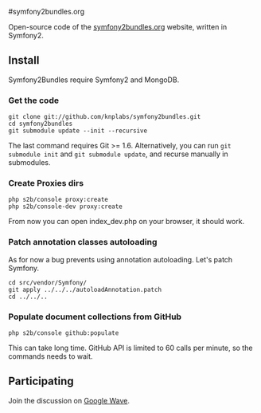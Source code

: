 #symfony2bundles.org

Open-source code of the [symfony2bundles.org](http://symfony2bundles.org) website, written in Symfony2.

## Install

Symfony2Bundles require Symfony2 and MongoDB.

### Get the code

    git clone git://github.com/knplabs/symfony2bundles.git
    cd symfony2bundles
    git submodule update --init --recursive

The last command requires Git >= 1.6. Alternatively, you can run `git submodule init` and `git submodule update`, and recurse manually in submodules.

### Create Proxies dirs

    php s2b/console proxy:create
    php s2b/console-dev proxy:create

From now you can open index_dev.php on your browser, it should work.

### Patch annotation classes autoloading

As for now a bug prevents using annotation autoloading. Let's patch Symfony.

    cd src/vendor/Symfony/
    git apply ../../../autoloadAnnotation.patch
    cd ../../..

### Populate document collections from GitHub

    php s2b/console github:populate

This can take long time. GitHub API is limited to 60 calls per minute, so the commands needs to wait.

## Participating

Join the discussion on [Google Wave](https://wave.google.com/wave/waveref/googlewave.com/w+0CQKHWtqC).
